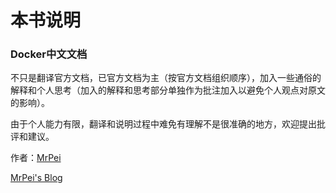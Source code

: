 # 本书说明

### Docker中文文档

不只是翻译官方文档，已官方文档为主（按官方文档组织顺序），加入一些通俗的解释和个人思考（加入的解释和思考部分单独作为批注加入以避免个人观点对原文的影响）。

由于个人能力有限，翻译和说明过程中难免有理解不是很准确的地方，欢迎提出批评和建议。

作者：[MrPei](https://github.com/peizhouyu)

[MrPei's Blog](https://www.mrpei.cn)

